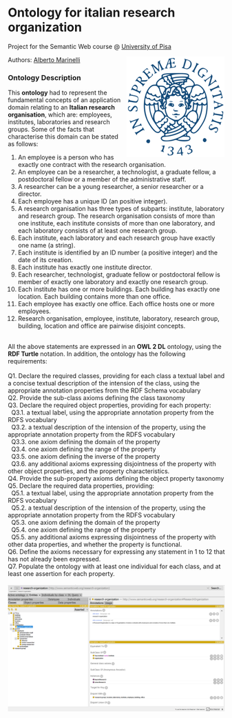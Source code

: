 # Ontology for italian research organization

Project for the Semantic Web course @ [University of Pisa](https://www.unipi.it/index.php/english)

<img src="imgs/unipi_logo.png" align="right" alt="Unipi logo">

Authors: [Alberto Marinelli](https://github.com/AlbertoMarinelli)


### Ontology Description
This **ontology** had to represent the fundamental concepts of an application domain relating to an **Italian research organisation**, which are: employees, institutes, laboratories and research groups. Some of the facts that characterise this domain can be stated as follows:
1. An employee is a person who has exactly one contract with the research organisation.
2. An employee can be a researcher, a technologist, a graduate fellow, a postdoctoral fellow or a member of the administrative staff.
3. A researcher can be a young researcher, a senior researcher or a director.
4. Each employee has a unique ID (an positive integer).
5. A research organisation has three types of subparts: institute, laboratory and research group. The research organisation consists of more than one institute, each institute consists of more than one laboratory, and each laboratory consists of at least one research group.
6. Each institute, each laboratory and each research group have exactly one name (a string).
7. Each institute is identified by an ID number (a positive integer) and the date of its creation.
8. Each institute has exactly one institute director.
9. Each researcher, technologist, graduate fellow or postdoctoral fellow is member of exactly one laboratory and exactly one research group.
10. Each institute has one or more buildings. Each building has exactly one location. Each building contains more than one office.
11. Each employee has exactly one office. Each office hosts one or more employees.
12. Research organisation, employee, institute, laboratory, research group, building, location and office are pairwise disjoint concepts.
<br>
All the above statements are expressed in an <strong>OWL 2 DL</strong> ontology, using the <strong>RDF Turtle</strong> notation.
In addition, the ontology has the following requirements:<br><br>
Q1. Declare the required classes, providing for each class a textual label and a concise textual description of the intension of the class, using the appropriate annotation properties from the RDF Schema vocabulary<br>
Q2. Provide the sub-class axioms defining the class taxonomy<br>
Q3. Declare the required object properties, providing for each property:<br>
  &nbsp; Q3.1. a textual label, using the appropriate annotation property from the RDFS vocabulary<br>
  &nbsp; Q3.2. a textual description of the intension of the property, using the appropriate annotation property from the RDFS vocabulary<br>
  &nbsp; Q3.3. one axiom defining the domain of the property<br>
  &nbsp; Q3.4. one axiom defining the range of the property<br>
  &nbsp; Q3.5. one axiom defining the inverse of the property<br>
  &nbsp; Q3.6. any additional axioms expressing disjointness of the property with other object properties, and the property characteristics.<br>
Q4. Provide the sub-property axioms defining the object property taxonomy<br>
Q5. Declare the required data properties, providing:<br>
  &nbsp; Q5.1. a textual label, using the appropriate annotation property from the RDFS vocabulary<br>
  &nbsp; Q5.2. a textual description of the intension of the property, using the appropriate annotation property from the RDFS vocabulary<br>
  &nbsp; Q5.3. one axiom defining the domain of the property<br>
  &nbsp; Q5.4. one axiom defining the range of the property<br>
  &nbsp; Q5.5. any additional axioms expressing disjointness of the property with other data properties, and whether the property is functional.<br>
Q6. Define the axioms necessary for expressing any statement in 1 to 12 that has not already been expressed.<br>
Q7. Populate the ontology with at least one individual for each class, and at least one assertion for each property.<br>
<br>
<img src="imgs/ontology_image.png" align="center" alt="Ontology image">
